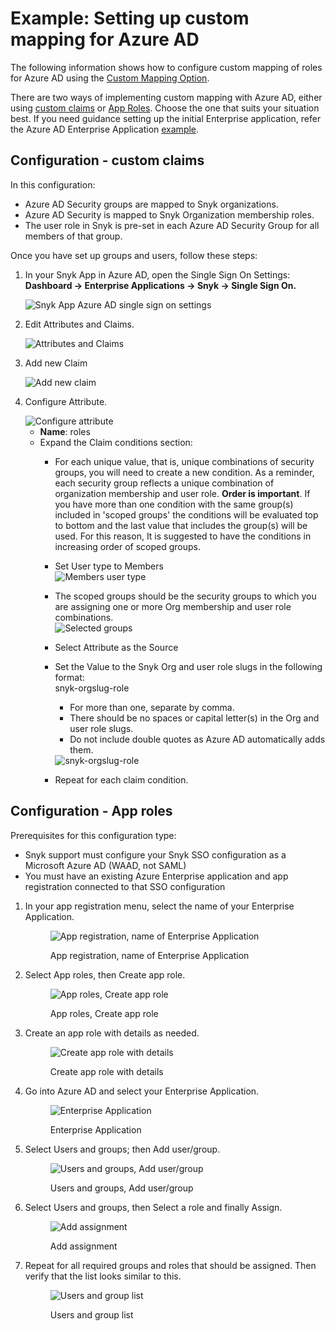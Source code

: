 # Example: Setting up custom mapping for Azure AD

The following information shows how to configure custom mapping of roles for Azure AD using the [Custom Mapping Option](./).

There are two ways of implementing custom mapping with Azure AD, either using [custom claims](example-setting-up-custom-mapping-for-azure-ad.md#configuration) or [App Roles](example-setting-up-custom-mapping-for-azure-ad.md#configuration-app-roles). Choose the one that suits your situation best. If you need guidance setting up the initial Enterprise application, refer the Azure AD Enterprise Application [example](../self-serve-single-sign-on-sso/example-azure-ad-enterprise-application.md).

## Configuration - custom claims

In this configuration:

* Azure AD Security groups are mapped to Snyk organizations.
* Azure AD Security is mapped to Snyk Organization membership roles.
* The user role in Snyk is pre-set in each Azure AD Security Group for all members of that group.

Once you have set up groups and users, follow these steps:

1.  In your Snyk App in Azure AD, open the Single Sign On Settings: **Dashboard -> Enterprise Applications -> Snyk -> Single Sign On.**

    <img src="../../../../.gitbook/assets/Screen Shot 2022-06-08 at 8.22.43 AM.png" alt="Snyk App Azure AD single sign on settings" data-size="original">
2.  Edit Attributes and Claims.

    <img src="../../../../.gitbook/assets/Screen Shot 2022-06-08 at 8.26.20 AM.png" alt="Attributes and Claims" data-size="line">
3.  Add new Claim

    <img src="../../../../.gitbook/assets/Screen Shot 2022-06-08 at 8.28.37 AM.png" alt="Add new claim" data-size="original">
4.  Configure Attribute.

    <img src="../../../../.gitbook/assets/Screen Shot 2022-06-08 at 8.32.50 AM.png" alt="Configure attribute" data-size="original">

    * **Name**: roles
    * Expand the Claim conditions section:
      * For each unique value, that is, unique combinations of security groups, you will need to create a new condition. As a reminder, each security group reflects a unique combination of organization membership and user role. **Order is important**. If you have more than one condition with the same group(s) included in 'scoped groups' the conditions will be evaluated top to bottom and the last value that includes the group(s) will be used. For this reason, It is suggested to have the conditions in increasing order of scoped groups.
      * Set User type to Members\
        ![Members user type](<../../../../.gitbook/assets/Screen Shot 2022-06-08 at 9.19.38 AM.png>)
      * The scoped groups should be the security groups to which you are assigning one or more Org membership and user role combinations.\
        ![Selected groups](<../../../../.gitbook/assets/select groups.png>)
      * Select Attribute as the Source
      *   Set the Value to the Snyk Org and user role slugs in the following format:\
          snyk-orgslug-role

          * For more than one, separate by comma.
          * There should be no spaces or capital letter(s) in the Org and user role slugs.
          * Do not include double quotes as Azure AD automatically adds them.

          <img src="../../../../.gitbook/assets/Screen Shot 2022-06-08 at 9.20.22 AM.png" alt="snyk-orgslug-role" data-size="original">
      * Repeat for each claim condition.

## Configuration - App roles

Prerequisites for this configuration type:

* Snyk support must configure your Snyk SSO configuration as a Microsoft Azure AD (WAAD, not SAML)&#x20;
* You must have an existing Azure Enterprise application and app registration connected to that SSO configuration

1.  In your app registration menu, select the name of your Enterprise Application.

    <figure><img src="../../../../.gitbook/assets/image.png" alt="App registration, name of Enterprise Application"><figcaption><p>App registration, name of Enterprise Application</p></figcaption></figure>
2.  Select App roles, then Create app role.

    <figure><img src="../../../../.gitbook/assets/image (1).png" alt="App roles, Create app role"><figcaption><p>App roles, Create app role</p></figcaption></figure>
3.  Create an app role with details as needed.

    <figure><img src="../../../../.gitbook/assets/image (2).png" alt="Create app role with details"><figcaption><p>Create app role with details</p></figcaption></figure>
4.  Go into Azure AD and select your Enterprise Application.

    <figure><img src="../../../../.gitbook/assets/image (3).png" alt="Enterprise Application"><figcaption><p>Enterprise Application</p></figcaption></figure>
5.  Select Users and groups; then Add user/group.

    <figure><img src="../../../../.gitbook/assets/image (4).png" alt="Users and groups, Add user/group"><figcaption><p>Users and groups, Add user/group</p></figcaption></figure>
6.  Select Users and groups, then Select a role and finally Assign.

    <figure><img src="../../../../.gitbook/assets/image (5).png" alt="Add assignment"><figcaption><p>Add assignment</p></figcaption></figure>
7.  Repeat for all required groups and roles that should be assigned. Then verify that the list looks similar to this.

    <figure><img src="../../../../.gitbook/assets/image (6).png" alt="Users and group list"><figcaption><p>Users and group list</p></figcaption></figure>
